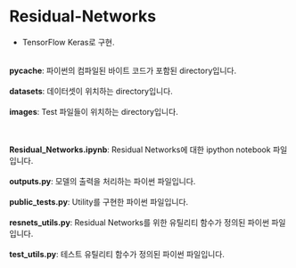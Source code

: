 # Residual-Networks

- TensorFlow Keras로 구현.
<br><br>

**__pycache__**: 파이썬의 컴파일된 바이트 코드가 포함된 directory입니다.<br><br>
**datasets**: 데이터셋이 위치하는 directory입니다.<br><br>
**images**: Test 파일들이 위치하는 directory입니다.
<br><br><br>

**Residual_Networks.ipynb**: Residual Networks에 대한 ipython notebook 파일입니다.<br><br>
**outputs.py**: 모델의 출력을 처리하는 파이썬 파일입니다.<br><br>
**public_tests.py**: Utility를 구현한 파이썬 파일입니다.<br><br>
**resnets_utils.py**: Residual Networks를 위한 유틸리티 함수가 정의된 파이썬 파일입니다.<br><br>
**test_utils.py**: 테스트 유틸리티 함수가 정의된 파이썬 파일입니다.

